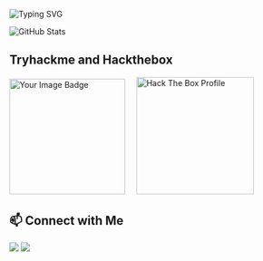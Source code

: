 ![Typing SVG](https://readme-typing-svg.herokuapp.com?font=Press+Start+2P&size=22&duration=2000&pause=1250&color=cyan&center=true&vCenter=true&width=550&lines=Hello+World!;I'm+Abhi.;Cybersecurity+Enthusiast.;CTF+Player+%7C+Pentester.)

<p>
  <img src="https://github-readme-stats.vercel.app/api?username=BL4CK-D3VIL&theme=tokyonight&hide_border=false&include_all_commits=false&count_private=false" alt="GitHub Stats" />
</p>

## Tryhackme and Hackthebox
<a href="https://tryhackme.com/p/BL4CKD3VIL">
<img src="https://tryhackme-badges.s3.amazonaws.com/BL4CKD3VIL.png?v=2" alt="Your Image Badge" width="204"/></a>
&nbsp;&nbsp;&nbsp;
<a href="https://app.hackthebox.com/profile/606919" target="_blank"/>
<img src="https://www.hackthebox.eu/badge/image/606919" alt="Hack The Box Profile" width="207"/></a>

## 📫 Connect with Me  
<p>
  <a href="https://discordapp.com/users/955130136741691503"><img src="https://img.shields.io/badge/Discord-7289DA?style=for-the-badge&logo=discord"></a>
  <a href="https://instagram.com/a_b_h_i_404"><img src="https://img.shields.io/badge/Instagram-E4405F?style=for-the-badge&logo=instagram&logoColor=white"></a>
</p>

